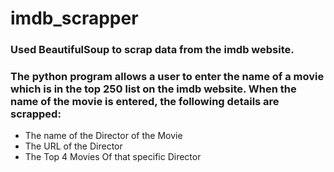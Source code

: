 # imdb_scrapper
### Used BeautifulSoup to scrap data from the imdb website. 
### The python program allows a user to enter the name of a movie which is in the top 250 list on the imdb website. When the name of the movie is entered, the following details are scrapped:
- The name of the Director of the Movie
- The URL of the Director
- The Top 4 Movies Of that specific Director
